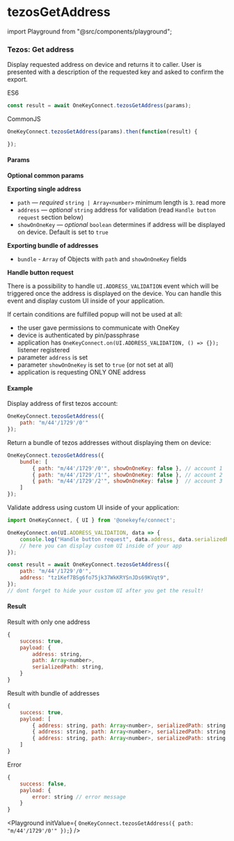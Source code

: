 # tezosGetAddress

import Playground from "@src/components/playground";

### Tezos: Get address

Display requested address on device and returns it to caller. User is presented with a description of the requested key and asked to confirm the export.

ES6

```javascript
const result = await OneKeyConnect.tezosGetAddress(params);
```

CommonJS

```javascript
OneKeyConnect.tezosGetAddress(params).then(function(result) {

});
```

#### Params

**Optional common params**

**Exporting single address**

* `path` — _required_ `string | Array<number>` minimum length is `3`. read more
* `address` — _optional_ `string` address for validation (read `Handle button request` section below)
* `showOnOneKey` — _optional_ `boolean` determines if address will be displayed on device. Default is set to `true`

**Exporting bundle of addresses**

* `bundle` - `Array` of Objects with `path` and `showOnOneKey` fields

**Handle button request**

There is a possibility to handle `UI.ADDRESS_VALIDATION` event which will be triggered once the address is displayed on the device. You can handle this event and display custom UI inside of your application.

If certain conditions are fulfilled popup will not be used at all:

* the user gave permissions to communicate with OneKey
* device is authenticated by pin/passphrase
* application has `OneKeyConnect.on(UI.ADDRESS_VALIDATION, () => {});` listener registered
* parameter `address` is set
* parameter `showOnOneKey` is set to `true` (or not set at all)
* application is requesting ONLY ONE address

#### Example

Display address of first tezos account:

```javascript
OneKeyConnect.tezosGetAddress({
    path: "m/44'/1729'/0'"
});
```

Return a bundle of tezos addresses without displaying them on device:

```javascript
OneKeyConnect.tezosGetAddress({
    bundle: [
        { path: "m/44'/1729'/0'", showOnOneKey: false }, // account 1
        { path: "m/44'/1729'/1'", showOnOneKey: false }, // account 2
        { path: "m/44'/1729'/2'", showOnOneKey: false }  // account 3
    ]
});
```

Validate address using custom UI inside of your application:

```javascript
import OneKeyConnect, { UI } from '@onekeyfe/connect';

OneKeyConnect.on(UI.ADDRESS_VALIDATION, data => {
    console.log("Handle button request", data.address, data.serializedPath);
    // here you can display custom UI inside of your app
});

const result = await OneKeyConnect.tezosGetAddress({
    path: "m/44'/1729'/0'",
    address: "tz1Kef7BSg6fo75jk37WkKRYSnJDs69KVqt9",
});
// dont forget to hide your custom UI after you get the result!
```

#### Result

Result with only one address

```javascript
{
    success: true,
    payload: {
        address: string,
        path: Array<number>,
        serializedPath: string,
    }
}
```

Result with bundle of addresses

```javascript
{
    success: true,
    payload: [
        { address: string, path: Array<number>, serializedPath: string }, // account 1
        { address: string, path: Array<number>, serializedPath: string }, // account 2
        { address: string, path: Array<number>, serializedPath: string }, // account 3
    ]
}
```

Error

```javascript
{
    success: false,
    payload: {
        error: string // error message
    }
}
```

\<Playground initValue={ `OneKeyConnect.tezosGetAddress({ path: "m/44'/1729'/0'" });`} />
